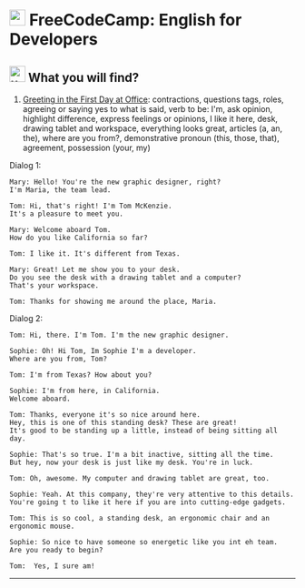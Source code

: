 #  <img width="28" height="28" src="https://img.icons8.com/emoji/28/united-kingdom-emoji.png" alt="united-kingdom-emoji"/> FreeCodeCamp: English for Developers

##  <img width="28" height="28" src="https://img.icons8.com/emoji/28/united-kingdom-emoji.png" alt="united-kingdom-emoji"/> What you will find?

1. [Greeting in the First Day at Office](https://github.com/eugenia1984/english/blob/main/free_code_camp_english/greeting_in_the_first_day_at_office.md): contractions, questions tags, roles, agreeing or saying yes to what is said, verb to be: I'm, ask opinion, highlight difference, express feelings or opinions, I like it here, desk, drawing tablet and workspace, everything looks great, articles (a, an, the), where are you from?, demonstrative pronoun (this, those, that), agreement, possession (your, my)

Dialog 1:

```
Mary: Hello! You're the new graphic designer, right? 
I'm Maria, the team lead.

Tom: Hi, that's right! I'm Tom McKenzie. 
It's a pleasure to meet you.

Mary: Welcome aboard Tom.
How do you like California so far?

Tom: I like it. It's different from Texas.

Mary: Great! Let me show you to your desk. 
Do you see the desk with a drawing tablet and a computer? 
That's your workspace.

Tom: Thanks for showing me around the place, Maria.
```

Dialog 2:

```
Tom: Hi, there. I'm Tom. I'm the new graphic designer.

Sophie: Oh! Hi Tom, Im Sophie I'm a developer.
Where are you from, Tom?

Tom: I'm from Texas? How about you?

Sophie: I'm from here, in California.
Welcome aboard.

Tom: Thanks, everyone it's so nice around here.
Hey, this is one of this standing desk? These are great!
It's good to be standing up a little, instead of being sitting all day.

Sophie: That's so true. I'm a bit inactive, sitting all the time.
But hey, now your desk is just like my desk. You're in luck.

Tom: Oh, awesome. My computer and drawing tablet are great, too.

Sophie: Yeah. At this company, they're very attentive to this details.
You're going t to like it here if you are into cutting-edge gadgets.

Tom: This is so cool, a standing desk, an ergonomic chair and an ergonomic mouse.

Sophie: So nice to have someone so energetic like you int eh team.
Are you ready to begin?

Tom:  Yes, I sure am!
```
---

